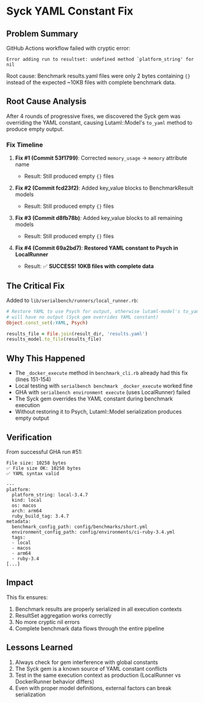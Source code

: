 # Syck YAML Constant Fix

## Problem Summary

GitHub Actions workflow failed with cryptic error:
```
Error adding run to resultset: undefined method `platform_string' for nil
```

Root cause: Benchmark results.yaml files were only 2 bytes containing `{}` instead of the expected ~10KB files with complete benchmark data.

## Root Cause Analysis

After 4 rounds of progressive fixes, we discovered the Syck gem was overriding the YAML constant, causing Lutaml::Model's `to_yaml` method to produce empty output.

### Fix Timeline

1. **Fix #1 (Commit 53f1799)**: Corrected `memory_usage` → `memory` attribute name
   - Result: Still produced empty `{}` files

2. **Fix #2 (Commit fcd23f2)**: Added key_value blocks to BenchmarkResult models
   - Result: Still produced empty `{}` files

3. **Fix #3 (Commit d8fb78b)**: Added key_value blocks to all remaining models
   - Result: Still produced empty `{}` files

4. **Fix #4 (Commit 69a2bd7)**: **Restored YAML constant to Psych in LocalRunner**
   - Result: ✅ **SUCCESS! 10KB files with complete data**

## The Critical Fix

Added to `lib/serialbench/runners/local_runner.rb`:

```ruby
# Restore YAML to use Psych for output, otherwise lutaml-model's to_yaml
# will have no output (Syck gem overrides YAML constant)
Object.const_set(:YAML, Psych)

results_file = File.join(result_dir, 'results.yaml')
results_model.to_file(results_file)
```

## Why This Happened

- The `_docker_execute` method in `benchmark_cli.rb` already had this fix (lines 151-154)
- Local testing with `serialbench benchmark _docker_execute` worked fine
- GHA with `serialbench environment execute` (uses LocalRunner) failed
- The Syck gem overrides the YAML constant during benchmark execution
- Without restoring it to Psych, Lutaml::Model serialization produces empty output

## Verification

From successful GHA run #51:

```
File size: 10258 bytes
✅ File size OK: 10258 bytes
✅ YAML syntax valid

---
platform:
  platform_string: local-3.4.7
  kind: local
  os: macos
  arch: arm64
  ruby_build_tag: 3.4.7
metadata:
  benchmark_config_path: config/benchmarks/short.yml
  environment_config_path: config/environments/ci-ruby-3.4.yml
  tags:
  - local
  - macos
  - arm64
  - ruby-3.4
[...]
```

## Impact

This fix ensures:
1. Benchmark results are properly serialized in all execution contexts
2. ResultSet aggregation works correctly
3. No more cryptic nil errors
4. Complete benchmark data flows through the entire pipeline

## Lessons Learned

1. Always check for gem interference with global constants
2. The Syck gem is a known source of YAML constant conflicts
3. Test in the same execution context as production (LocalRunner vs DockerRunner behavior differs)
4. Even with proper model definitions, external factors can break serialization
